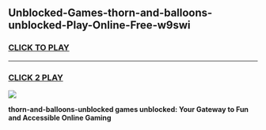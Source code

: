 
## Unblocked-Games-thorn-and-balloons-unblocked-Play-Online-Free-w9swi
<h3>
<a href="https://premium76.site?title=thorn-and-balloons-unblocked&ref=26A">CLICK TO PLAY</a></h3>
<hr>

<h3>
<a href="https://premium76.site?title=thorn-and-balloons-unblocked&ref=26A">CLICK 2 PLAY</a>
  
</h3>

<a href="https://premium76.site?title=thorn-and-balloons-unblocked&ref=26A"><img src="https://clearcache.store/games.png"></a>


**thorn-and-balloons-unblocked games unblocked: Your Gateway to Fun and Accessible Online Gaming**

